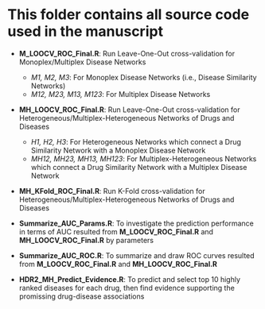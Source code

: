 # This folder contains all source code used in the manuscript

- **M_LOOCV_ROC_Final.R**: Run Leave-One-Out cross-validation for Monoplex/Multiplex Disease Networks
  - *M1, M2, M3*: For Monoplex Disease Networks (i.e., Disease Similarity Networks)
  - *M12, M23, M13, M123*: For Multiplex Disease Networks
 
- **MH_LOOCV_ROC_Final.R**: Run Leave-One-Out cross-validation for Heterogeneous/Multiplex-Heterogeneous Networks of Drugs and Diseases
  - *H1, H2, H3*: For Heterogeneous Networks which connect a Drug Similarity Network with a Monoplex Disease Network
  - *MH12, MH23, MH13, MH123*: For Multiplex-Heterogeneous Networks which connect a Drug Similarity Network with a Multiplex Disease Network
 
- **MH_KFold_ROC_Final.R**: Run K-Fold cross-validation for Heterogeneous/Multiplex-Heterogeneous Networks of Drugs and Diseases

- **Summarize_AUC_Params.R**: To investigate the prediction performance in terms of AUC resulted from **M_LOOCV_ROC_Final.R** and **MH_LOOCV_ROC_Final.R** by parameters

- **Summarize_AUC_ROC.R**: To summarize and draw ROC curves resulted from **M_LOOCV_ROC_Final.R** and **MH_LOOCV_ROC_Final.R**

- **HDR2_MH_Predict_Evidence.R**: To predict and select top 10 highly ranked diseases for each drug, then find evidence supporting the promissing drug-disease associations 
